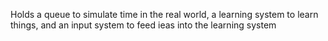 Holds a queue to simulate time in the real world, a learning system to learn things, and an input system to feed ieas into the learning system